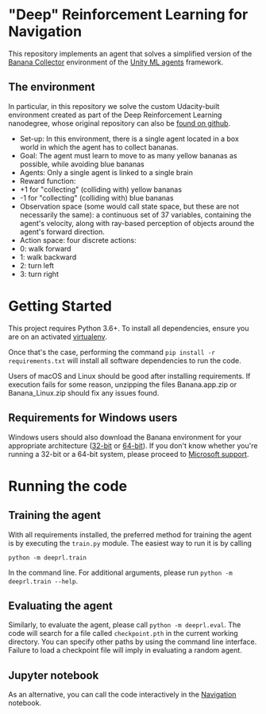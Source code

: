 # "Deep" Reinforcement Learning for Navigation

This repository implements an agent that solves a simplified version of the
[Banana Collector](https://raw.githubusercontent.com/Unity-Technologies/ml-agents/master/docs/images/banana.png)
environment of the [Unity ML agents](https://github.com/Unity-Technologies/ml-agents) framework.

## The environment

In particular, in this repository we solve the custom Udacity-built environment
created as part of the Deep Reinforcement Learning nanodegree, whose original
repository can also be [found on
github](https://github.com/udacity/deep-reinforcement-learning/tree/master/p1_navigation).

 * Set-up: In this environment, there is a single agent located in a box world in which
   the agent has to collect bananas.
 * Goal: The agent must learn to move to as many yellow bananas as possible,
   while avoiding blue bananas
 * Agents: Only a single agent is linked to a single brain
 * Reward function:
  * +1 for "collecting" (colliding with) yellow bananas
  * -1 for "collecting" (colliding with) blue bananas
 * Observation space (some would call state space, but these are not
   necessarily the same): a continuous set of 37 variables, containing the
   agent's velocity, along with ray-based perception of objects around the
   agent's forward direction.
 * Action space: four discrete actions:
  * 0: walk forward
  * 1: walk backward
  * 2: turn left
  * 3: turn right

# Getting Started

This project requires Python 3.6+. To install all dependencies, ensure you are
on an activated [virtualenv](https://virtualenv.pypa.io/en/stable/).

Once that's the case, performing the command `pip install -r requirements.txt`
will install all software dependencies to run the code.

Users of macOS and Linux should be good after installing requirements. If
execution fails for some reason, unzipping the files Banana.app.zip or
Banana_Linux.zip should fix any issues found.

## Requirements for Windows users

Windows users should also download the Banana environment for your appropriate
architecture
([32-bit](https://s3-us-west-1.amazonaws.com/udacity-drlnd/P1/Banana/Banana_Windows_x86.zip)
or
[64-bit](https://s3-us-west-1.amazonaws.com/udacity-drlnd/P1/Banana/Banana_Windows_x86_64.zip)).
If you don't know whether you're running a 32-bit or a 64-bit system, please
proceed to [Microsoft
support](https://support.microsoft.com/en-us/help/827218/how-to-determine-whether-a-computer-is-running-a-32-bit-version-or-64).

# Running the code

## Training the agent

With all requirements installed, the preferred method for training the agent is
by executing the `train.py` module. The easiest way to run it is by calling

```
python -m deeprl.train
```

In the command line. For additional arguments, please run `python -m
deeprl.train --help`.


## Evaluating the agent

Similarly, to evaluate the agent, please call `python -m deeprl.eval`. The code
will search for a file called `checkpoint.pth` in the current working
directory. You can specify other paths by using the command line interface.
Failure to load a checkpoint file will imply in evaluating a random agent.


## Jupyter notebook

As an alternative, you can call the code interactively in the
[Navigation](Navigation.ipynb) notebook.
